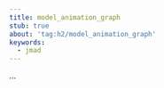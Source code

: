 ```yaml
---
title: model_animation_graph
stub: true
about: 'tag:h2/model_animation_graph'
keywords:
  - jmad
---
```

...
